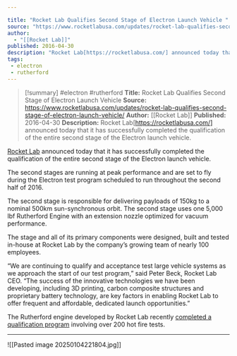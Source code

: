 ```yaml
---

title: "Rocket Lab Qualifies Second Stage of Electron Launch Vehicle "
source: "https://www.rocketlabusa.com/updates/rocket-lab-qualifies-second-stage-of-electron-launch-vehicle/"
author:
  - "[[Rocket Lab]]"
published: 2016-04-30
description: "Rocket Lab[https://rocketlabusa.com/] announced today that it has successfully completed the qualification of the entire second stage of the Electron launch vehicle."
tags:
 - electron
 - rutherford
---
```

>[!summary]
#electron #rutherford
**Title:** Rocket Lab Qualifies Second Stage of Electron Launch Vehicle 
**Source:** https://www.rocketlabusa.com/updates/rocket-lab-qualifies-second-stage-of-electron-launch-vehicle/
**Author:** [[Rocket Lab]]
**Published:** 2016-04-30
**Description:** Rocket Lab[https://rocketlabusa.com/] announced today that it has successfully completed the qualification of the entire second stage of the Electron launch vehicle.

[Rocket Lab](https://rocketlabusa.com/) announced today that it has successfully completed the qualification of the entire second stage of the Electron launch vehicle.

The second stages are running at peak performance and are set to fly during the Electron test program scheduled to run throughout the second half of 2016.

The second stage is responsible for delivering payloads of 150kg to a nominal 500km sun-synchronous orbit. The second stage uses one 5,000 lbf Rutherford Engine with an extension nozzle optimized for vacuum performance.

The stage and all of its primary components were designed, built and tested in-house at Rocket Lab by the company’s growing team of nearly 100 employees.

“We are continuing to qualify and acceptance test large vehicle systems as we approach the start of our test program,” said Peter Beck, Rocket Lab CEO. “The success of the innovative technologies we have been developing, including 3D printing, carbon composite structures and proprietary battery technology, are key factors in enabling Rocket Lab to offer frequent and affordable, dedicated launch opportunities.”

The Rutherford engine developed by Rocket Lab recently [completed a qualification program](https://rocketlabusa.com/rutherford-engine-qualified-for-flight/) involving over 200 hot fire tests.

---

![[Pasted image 20250104221804.jpg]]
